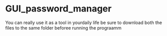 # GUI_password_manager
You can really use it as a tool in yourdaily life
be sure to download both the files to the same folder beforee running the prograamm
